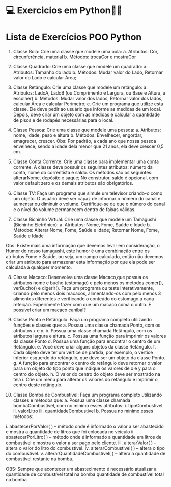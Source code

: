 
# 💻 Exercicios em Python🧑‍💻


# Lista de Exercícios POO Python


1. Classe Bola: Crie uma classe que modele uma bola:
a. Atributos: Cor, circunferência, material
b. Métodos: trocaCor e mostraCor


2. Classe Quadrado: Crie uma classe que modele um quadrado:
a. Atributos: Tamanho do lado
b. Métodos: Mudar valor do Lado, Retornar valor do Lado e calcular Área;


3. Classe Retângulo: Crie uma classe que modele um retângulo:
a. Atributos: LadoA, LadoB (ou Comprimento e Largura, ou Base e Altura,
a escolher)
b. Métodos: Mudar valor dos lados, Retornar valor dos lados, calcular Área
e calcular Perímetro;
c. Crie um programa que utilize esta classe. Ele deve pedir ao usuário que
informe as medidas de um local. Depois, deve criar um objeto com as
medidas e calcular a quantidade de pisos e de rodapés necessárias para
o local.


4. Classe Pessoa: Crie uma classe que modele uma pessoa:
a. Atributos: nome, idade, peso e altura
b. Métodos: Envelhecer, engordar, emagrecer, crescer. Obs: Por padrão,
a cada ano que nossa pessoa envelhece, sendo a idade dela menor que
21 anos, ela deve crescer 0,5 cm.


5. Classe Conta Corrente: Crie uma classe para implementar uma conta
corrente. A classe deve possuir os seguintes atributos: número da conta, nome
do correntista e saldo. Os métodos são os seguintes: alterarNome, depósito e
saque; No construtor, saldo é opcional, com valor default zero e os demais
atributos são obrigatórios.


6. Classe TV: Faça um programa que simule um televisor criando-o como um
objeto. O usuário deve ser capaz de informar o número do canal e aumentar ou
diminuir o volume. Certifique-se de que o número do canal e o nível do volume
permanecem dentro de faixas válidas.


7. Classe Bichinho Virtual: Crie uma classe que modele um Tamagushi (Bichinho
Eletrônico):
a. Atributos: Nome, Fome, Saúde e Idade b. Métodos: Alterar Nome, Fome,
Saúde e Idade; Retornar Nome, Fome, Saúde e Idade

Obs: Existe mais uma informação que devemos levar em consideração, o Humor
do nosso tamagushi, este humor é uma combinação entre os atributos Fome e
Saúde, ou seja, um campo calculado, então não devemos criar um atributo para
armazenar esta informação por que ela pode ser calculada a qualquer momento.


8. Classe Macaco: Desenvolva uma classe Macaco,que possua os atributos
nome e bucho (estomago) e pelo menos os métodos comer(), verBucho() e
digerir(). Faça um programa ou teste interativamente, criando pelo menos dois
macacos, alimentando-os com pelo menos 3 alimentos diferentes e verificando
o conteúdo do estomago a cada refeição.
Experimente fazer com que um macaco coma o outro. É possível criar um
macaco canibal?


9. Classe Ponto e Retângulo: Faça um programa completo utilizando funções e
classes que:
a. Possua uma classe chamada Ponto, com os atributos x e y.
b. Possua uma classe chamada Retângulo, com os atributos largura e
altura.
c. Possua uma função para imprimir os valores da classe Ponto
d. Possua uma função para encontrar o centro de um Retângulo.
e. Você deve criar alguns objetos da classe Retângulo.
f. Cada objeto deve ter um vértice de partida, por exemplo, o vértice
inferior esquerdo do retângulo, que deve ser um objeto da classe Ponto.
g. A função para encontrar o centro do retângulo deve retornar o valor
para um objeto do tipo ponto que indique os valores de x e y para o centro
do objeto.
h. O valor do centro do objeto deve ser mostrado na tela
i. Crie um menu para alterar os valores do retângulo e imprimir o centro
deste retângulo.



10. Classe Bomba de Combustível: Faça um programa completo utilizando
classes e métodos que:
a. Possua uma classe chamada bombaCombustível, com no mínimo
esses atributos:
i. tipoCombustivel.
ii. valorLitro
iii. quantidadeCombustivel
b. Possua no mínimo esses métodos:

i. abastecerPorValor( ) – método onde é informado o valor a ser
abastecido e mostra a quantidade de litros que foi colocada no
veículo
ii. abastecerPorLitro( ) – método onde é informado a quantidade em
litros de combustível e mostra o valor a ser pago pelo cliente.
iii. alterarValor( ) – altera o valor do litro do combustível.
iv. alterarCombustivel( ) – altera o tipo do combustível.
v. alterarQuantidadeCombustivel( ) – altera a quantidade de
combustível restante na bomba.

OBS: Sempre que acontecer um abastecimento é necessário atualizar a
quantidade de combustível total na bomba
quantidade de combustível total na bomba
